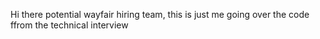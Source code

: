 Hi there potential wayfair hiring team, this is just me going over the code ffrom the technical interview
